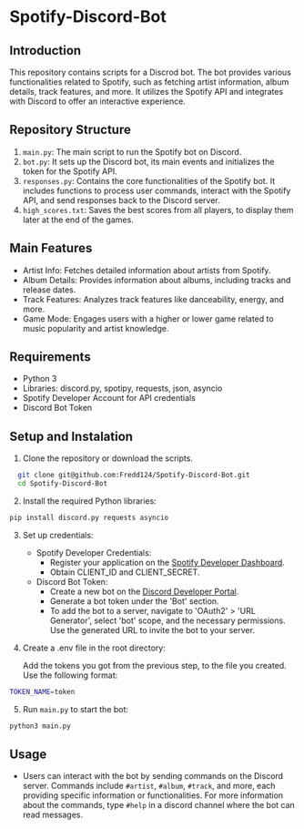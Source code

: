 # Spotify-Discord-Bot

## Introduction
This repository contains scripts for a Discrod bot. The bot provides various functionalities related to Spotify, such as fetching artist information, album details, track features, and more. It utilizes the Spotify API and integrates with Discord to offer an interactive experience.

## Repository Structure
  1. `main.py`: The main script to run the Spotify bot on Discord.
  2. `bot.py`: It sets up the Discord bot, its main events and initializes the token for the Spotify API.
  3. `responses.py`: Contains the core functionalities of the Spotify bot. It includes functions to process user commands, interact with the Spotify API, and send responses back to the Discord server.
  4. `high_scores.txt`: Saves the best scores from all players, to display them later at the end of the games.

## Main Features 
  * Artist Info: Fetches detailed information about artists from Spotify.
  * Album Details: Provides information about albums, including tracks and release dates.
  * Track Features: Analyzes track features like danceability, energy, and more.
  * Game Mode: Engages users with a higher or lower game related to music popularity and artist knowledge.

## Requirements
- Python 3
- Libraries: discord.py, spotipy, requests, json, asyncio
- Spotify Developer Account for API credentials
- Discord Bot Token

## Setup and Instalation
  1. Clone the repository or download the scripts.
   ```bash
     git clone git@github.com:Fredd124/Spotify-Discord-Bot.git
     cd Spotify-Discord-Bot
   ```
  2. Install the required Python libraries:
   ```bash
   pip install discord.py requests asyncio
   ````
  3. Set up credentials:
      * Spotify Developer Credentials:
        * Register your application on the [Spotify Developer Dashboard](https://developer.spotify.com/dashboard/).
        * Obtain CLIENT_ID and CLIENT_SECRET.
      * Discord Bot Token:
        * Create a new bot on the [Discord Developer Portal](https://discord.com/developers/applications).
        * Generate a bot token under the 'Bot' section.
        * To add the bot to a server, navigate to 'OAuth2' > 'URL Generator', select 'bot' scope, and the necessary permissions. Use the generated URL to invite the bot to your server.
  4. Create a .env file in the root directory:
  
     Add the tokens you got from the previous step, to the file you created. Use the following format:
   ```bash
   TOKEN_NAME=token
   ```
  5. Run `main.py` to start the bot:
   ```bash
   python3 main.py
   ```
## Usage
  * Users can interact with the bot by sending commands on the Discord server. Commands include `#artist`, `#album`, `#track`, and more, each providing specific information or functionalities. For more information about the commands, type `#help` in a discord channel where the bot can read messages.
     
